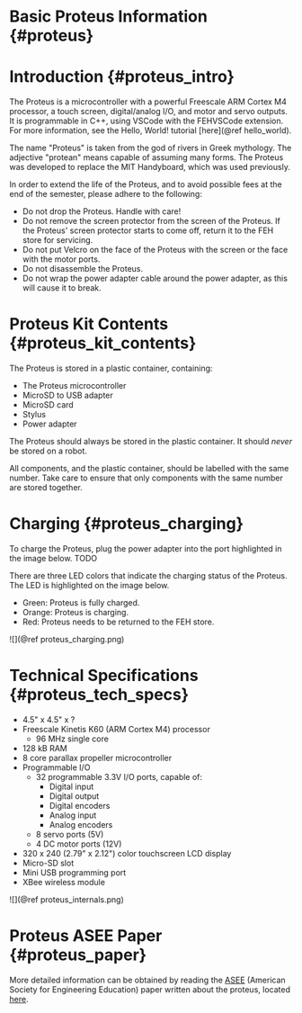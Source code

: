 Basic Proteus Information  {#proteus}
=======

Introduction {#proteus_intro}
===
The Proteus is a microcontroller with a powerful Freescale ARM Cortex M4 processor, a touch screen, digital/analog I/O, and motor and servo outputs.  It is programmable in C++, using VSCode with the FEHVSCode extension. For more information, see the Hello, World! tutorial [here](@ref hello_world).

The name "Proteus" is taken from the god of rivers in Greek mythology.  The adjective "protean" means capable of assuming many forms. The Proteus was developed to replace the MIT Handyboard, which was used previously.

In order to extend the life of the Proteus, and to avoid possible fees at the end of the semester, please adhere to the following:

- Do not drop the Proteus. Handle with care!
- Do not remove the screen protector from the screen of the Proteus.  If the Proteus' screen protector starts to come off, return it to the FEH store for servicing.
- Do not put Velcro on the face of the Proteus with the screen or the face with the motor ports.
- Do not disassemble the Proteus.
- Do not wrap the power adapter cable around the power adapter, as this will cause it to break.

Proteus Kit Contents {#proteus_kit_contents}
===
The Proteus is stored in a plastic container, containing:
- The Proteus microcontroller
- MicroSD to USB adapter
- MicroSD card
- Stylus
- Power adapter

The Proteus should always be stored in the plastic container.  It should *never* be stored on a robot.

All components, and the plastic container, should be labelled with the same number.  Take care to ensure that only components with the same number are stored together.

Charging {#proteus_charging}
===
To charge the Proteus, plug the power adapter into the port highlighted in the image below.
TODO

There are three LED colors that indicate the charging status of the Proteus. The LED is highlighted on the image below.

- Green: Proteus is fully charged.
- Orange: Proteus is charging.
- Red: Proteus needs to be returned to the FEH store.

![](@ref proteus_charging.png)

Technical Specifications {#proteus_tech_specs}
===
- 4.5" x 4.5" x ?
- Freescale Kinetis K60 (ARM Cortex M4) processor
    - 96 MHz single core
- 128 kB RAM
- 8 core parallax propeller microcontroller
- Programmable I/O
    - 32 programmable 3.3V I/O ports, capable of:
        - Digital input
        - Digital output
        - Digital encoders
        - Analog input
        - Analog encoders
    - 8 servo ports (5V)
    - 4 DC motor ports (12V)
- 320 x 240 (2.79" x 2.12") color touchscreen LCD display
- Micro-SD slot
- Mini USB programming port
- XBee wireless module

![](@ref proteus_internals.png)

Proteus ASEE Paper {#proteus_paper}
===
More detailed information can be obtained by reading the [ASEE](http://www.asee.org/) (American Society for Engineering Education) paper written about the proteus, located [here](https://osu.box.com/s/1j9602pfb1m47n4u2jlvmduz5o7l4quj).